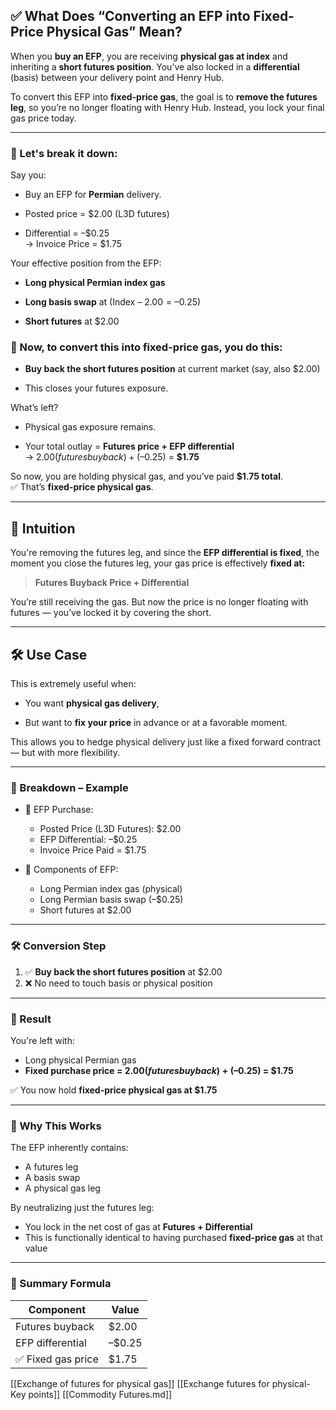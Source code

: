 ## ✅ What Does “Converting an EFP into Fixed-Price Physical Gas” Mean?

When you **buy an EFP**, you are receiving **physical gas at index** and inheriting a **short futures position**. You’ve also locked in a **differential** (basis) between your delivery point and Henry Hub.

To convert this EFP into **fixed-price gas**, the goal is to **remove the futures leg**, so you’re no longer floating with Henry Hub. Instead, you lock your final gas price today.

---

### 📘 Let's break it down:

Say you:

- Buy an EFP for **Permian** delivery.
    
- Posted price = $2.00 (L3D futures)
    
- Differential = –$0.25  
    → Invoice Price = $1.75
    

Your effective position from the EFP:

- **Long physical Permian index gas**
    
- **Long basis swap** at (Index – $2.00 = –$0.25)
    
- **Short futures** at $2.00
    

### 🔄 Now, to convert this into **fixed-price gas**, you do this:

- **Buy back the short futures position** at current market (say, also $2.00)
    
- This closes your futures exposure.
    

What’s left?

- Physical gas exposure remains.
    
- Your total outlay = **Futures price + EFP differential**  
    → $2.00 (futures buyback) + (–$0.25) = **$1.75**
    

So now, you are holding physical gas, and you’ve paid **$1.75 total**.  
✅ That’s **fixed-price physical gas**.

---

## 🧠 Intuition

You're removing the futures leg, and since the **EFP differential is fixed**, the moment you close the futures leg, your gas price is effectively **fixed at:**

> **Futures Buyback Price + Differential**

You’re still receiving the gas. But now the price is no longer floating with futures — you’ve locked it by covering the short.

---

## 🛠 Use Case

This is extremely useful when:

- You want **physical gas delivery**,
    
- But want to **fix your price** in advance or at a favorable moment.
    

This allows you to hedge physical delivery just like a fixed forward contract — but with more flexibility.

---

### 🧩 Breakdown – Example

- 🔹 EFP Purchase:
  - Posted Price (L3D Futures): $2.00  
  - EFP Differential: –$0.25  
  - Invoice Price Paid = $1.75

- 🔹 Components of EFP:
  - Long Permian index gas (physical)
  - Long Permian basis swap (–$0.25)
  - Short futures at $2.00

---

### 🛠 Conversion Step

1. ✅ **Buy back the short futures position** at $2.00
2. ❌ No need to touch basis or physical position

---

### 📌 Result

You're left with:
- Long physical Permian gas
- **Fixed purchase price = $2.00 (futures buyback) + (–$0.25) = $1.75**

✅ You now hold **fixed-price physical gas at $1.75**

---

### 🧠 Why This Works

The EFP inherently contains:
- A futures leg
- A basis swap
- A physical gas leg

By neutralizing just the futures leg:
- You lock in the net cost of gas at **Futures + Differential**
- This is functionally identical to having purchased **fixed-price gas** at that value

---

### 🔄 Summary Formula

| Component             | Value         |
|------------------------|---------------|
| Futures buyback        | $2.00         |
| EFP differential       | –$0.25        |
| ✅ Fixed gas price     | $1.75         |[]
[[Exchange of futures for physical gas]]
[[Exchange futures for physical- Key points]]
[[Commodity Futures.md]]